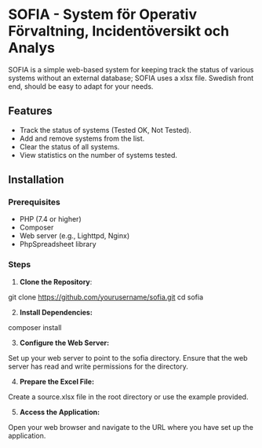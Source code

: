 # SOFIA - System för Operativ Förvaltning, Incidentöversikt och Analys

SOFIA is a simple web-based system for keeping track the status of various systems without an external database; SOFIA uses a xlsx file.
Swedish front end, should be easy to adapt for your needs. 

## Features

- Track the status of systems (Tested OK, Not Tested).
- Add and remove systems from the list.
- Clear the status of all systems.
- View statistics on the number of systems tested.

## Installation

### Prerequisites

- PHP (7.4 or higher)
- Composer
- Web server (e.g., Lighttpd, Nginx)
- PhpSpreadsheet library

### Steps

1.  **Clone the Repository**:

   git clone https://github.com/yourusername/sofia.git
   cd sofia

2.  **Install Dependencies:**

composer install

3.  **Configure the Web Server:**

Set up your web server to point to the sofia directory.
Ensure that the web server has read and write permissions for the directory.

4.  **Prepare the Excel File:**

Create a source.xlsx file in the root directory or use the example provided.

5.  **Access the Application:**

Open your web browser and navigate to the URL where you have set up the application.
